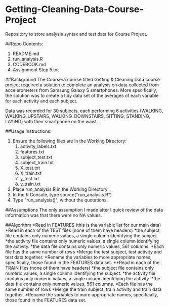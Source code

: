 # Getting-Cleaning-Data-Course-Project
Repository to store analysis syntax and test data for Course Project.

##Repo Contents:
1. README.md
2. run_analysis.R
3. CODEBOOK.md
4. Assignment Step 5.txt

##Background
The Coursera course titled Getting & Cleaning Data course project required a solution to complete an analysis on data collected from accelerometers from Samsung Galaxy S smartphones.  More specifically, the solution was to create a tidy data set of the averages of each variable for each activity and each subject.

Data was recorded for 30 subjects, each performing 6 activities (WALKING, WALKING_UPSTAIRS, WALKING_DOWNSTAIRS, SITTING, STANDING, LAYING) with their smartphone on the waist.

##Usage Instructions:
1. Ensure the following files are in the Working Directory:
	1. activity_labels.txt
	2. features.txt
	3. subject_test.txt
	4. subject_train.txt
	5. X_test.txt
	6. X_train.txt
	7. y_test.txt
	8. y_train.txt
2. Place run_analysis.R in the Working Directory.
3. In the R Console, type source("run_analysis.R")
4. Type "run_analysis()", without the quotations.

##Assumptions
The only assumption I made after I quick review of the data information was that there were no NA values.

##Algorithm
*Read in FEATURES (this is the variable list for our main data)
*Read in each of the TEST files (none of them have headers)
	*the subject file contains only numeric values, a single column identifying the subject.
	*the activity file contains only numeric values, a single column identifying the activity.
	*the data file contains only numeric values, 561 columns.
	*Each file has the same number of rows
*Merge the test subject, test activity and test data together.
*Rename the variables to more appropriate names, specifically, those found in the FEATURES data set.
**Read in each of the TRAIN files (none of them have headers)
	*the subject file contains only numeric values, a single column identifying the subject.
	*the activity file contains only numeric values, a single column identifying the activity.
	*the data file contains only numeric values, 561 columns.
	*Each file has the same number of rows
*Merge the train subject, train activity and train data together.
*Rename the variables to more appropriate names, specifically, those found in the FEATURES data set.

